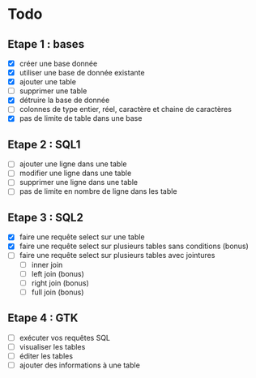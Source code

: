 # Todo

## Etape 1 : bases

- [x] créer une base donnée
- [x] utiliser une base de donnée existante
- [x] ajouter une table
- [ ] supprimer une table
- [x] détruire la base de donnée
- [ ] colonnes de type entier, réel, caractère et chaine de caractères
- [x] pas de limite de table dans une base

## Etape 2 : SQL1

- [ ] ajouter une ligne dans une table
- [ ] modifier une ligne dans une table
- [ ] supprimer une ligne dans une table
- [ ] pas de limite en nombre de ligne dans les table

## Etape 3 : SQL2

- [x] faire une requête select sur une table
- [x] faire une requête select sur plusieurs tables sans conditions (bonus)
- [ ] faire une requête select sur plusieurs tables avec jointures
  - [ ] inner join
  - [ ] left join (bonus)
  - [ ] right join (bonus)
  - [ ] full join (bonus)
  
## Etape 4 : GTK

- [ ] exécuter vos requêtes SQL
- [ ] visualiser les tables
- [ ] éditer les tables
- [ ] ajouter des informations à une table
